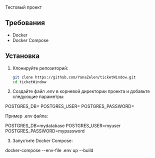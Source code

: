 Тестовый проект

## Требования

- Docker
- Docker Compose

## Установка

1. Клонируйте репозиторий:

   ```bash
   git clone https://github.com/YanaZelen/ticketWindow.git
   cd ticketWindow

2. Создайте файл .env в корневой директории проекта и добавьте следующие параметры:

POSTGRES_DB=
POSTGRES_USER=
POSTGRES_PASSWORD=

Пример .env файла:

POSTGRES_DB=mydatabase
POSTGRES_USER=myuser
POSTGRES_PASSWORD=mypassword

3. Запустите Docker Compose:

docker-compose --env-file .env up --build